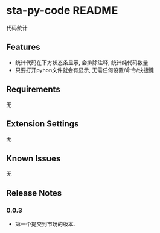 # sta-py-code README

代码统计
## Features
* 统计代码在下方状态条显示, 会排除注释, 统计纯代码数量
* 只要打开pyhon文件就会有显示, 无需任何设置/命令/快捷键

## Requirements

无
## Extension Settings
无

## Known Issues

无
## Release Notes


### 0.0.3
* 第一个提交到市场的版本.

